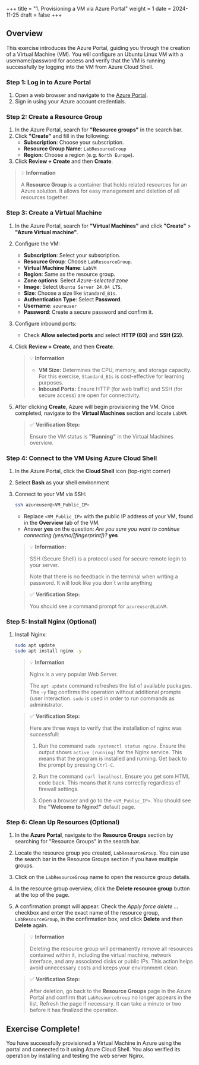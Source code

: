 +++
title = "1. Provisioning a VM via Azure Portal"
weight = 1
date = 2024-11-25
draft = false
+++

## Overview

This exercise introduces the Azure Portal, guiding you through the creation of a Virtual Machine (VM). You will configure an Ubuntu Linux VM with a username/password for access and verify that the VM is running successfully by logging into the VM from Azure Cloud Shell.

### Step 1: Log in to Azure Portal
1. Open a web browser and navigate to the [Azure Portal](https://portal.azure.com/).
2. Sign in using your Azure account credentials.

### Step 2: Create a Resource Group
1. In the Azure Portal, search for **"Resource groups"** in the search bar.
2. Click **"Create"** and fill in the following:
   - **Subscription**: Choose your subscription.
   - **Resource Group Name**: `LabResourceGroup`
   - **Region**: Choose a region (e.g. `North Europe`).
3. Click **Review + Create** and then **Create**.

> 💡 **Information**
> 
> A **Resource Group** is a container that holds related resources for an Azure solution. It allows for easy management and deletion of all resources together.

### Step 3: Create a Virtual Machine
1. In the Azure Portal, search for **"Virtual Machines"** and click **"Create"** > **"Azure Virtual machine"**.
2. Configure the VM:
   - **Subscription**: Select your subscription.
   - **Resource Group**: Choose `LabResourceGroup`.
   - **Virtual Machine Name**: `LabVM`
   - **Region**: Same as the resource group.
   - **Zone options**: Select _Azure-selected zone_
   - **Image**: Select `Ubuntu Server 24.04 LTS`.
   - **Size**: Choose a size like `Standard_B1s`.
   - **Authentication Type**: Select **Password**.
   - **Username**: `azureuser`
   - **Password**: Create a secure password and confirm it.
3. Configure inbound ports:
   - Check **Allow selected ports** and select **HTTP (80)** and **SSH (22)**.
4. Click **Review + Create**, and then **Create**.

	> 💡 **Information**
	> 
	> - **VM Size:** Determines the CPU, memory, and storage capacity. For this exercise, `Standard_B1s` is cost-effective for learning purposes.  
	> - **Inbound Ports:** Ensure HTTP (for web traffic) and SSH (for secure access) are open for connectivity.

5. After clicking **Create**, Azure will begin provisioning the VM. Once completed, navigate to the **Virtual Machines** section and locate `LabVM`.

	> ✅ **Verification Step:**
	> 
	> Ensure the VM status is **"Running"** in the Virtual Machines overview.


### Step 4: Connect to the VM Using Azure Cloud Shell

1. In the Azure Portal, click the **Cloud Shell** icon (top-right corner)
2. Select **Bash** as your shell environment
3. Connect to your VM via SSH:

   ```bash
   ssh azureuser@<VM_Public_IP>
   ```

   - Replace `<VM_Public_IP>` with the public IP address of your VM, found in the **Overview** tab of the VM.
   - Answer **yes** on the question: *Are you sure you want to continue connecting (yes/no/[fingerprint])?* **yes**

   > 💡 **Information:**
   >
   > SSH (Secure Shell) is a protocol used for secure remote login to your server. 
   > 
   > Note that there is no feedback in the terminal when writing a password. It will look like you don´t write anything

   > ✅ **Verification Step:**
   >
   > You should see a command prompt for `azureuser@LabVM`.


### Step 5: Install Nginx (Optional)

1. Install Nginx:

   ```bash
   sudo apt update
   sudo apt install nginx -y
   ```

   > 💡 **Information**
   >
   > Nginx is a very popular Web Server.
   >
   > The `apt update` command refreshes the list of available packages. The `-y` flag confirms the operation without additional prompts (user interaction. `sudo` is used in order to run commands as administrator.
   
   > ✅ **Verification Step:**
   >
   > Here are three ways to verify that the installation of nginx was successfull:
   >
   > 1) Run the command `sudo systemctl status nginx`. Ensure the output shows `active (running)` for the Nginx service. This means that the program is installed and running. Get back to the prompt by pressing `Ctrl-C`.
   >
   > 2) Run the command `curl localhost`. Ensure you get som HTML code back. This means that it runs correctly regardless of firewall settings.
   >
   > 3) Open a browser and go to the `<VM_Public_IP>`. You should see the **"Welcome to Nginx!"** default page.


### Step 6: Clean Up Resources (Optional)

1. In the **Azure Portal**, navigate to the **Resource Groups** section by searching for "Resource Groups" in the search bar.  
   
2. Locate the resource group you created, `LabResourceGroup`. You can use the search bar in the Resource Groups section if you have multiple groups.

3. Click on the `LabResourceGroup` name to open the resource group details.

4. In the resource group overview, click the **Delete resource group** button at the top of the page.

5. A confirmation prompt will appear. Check the _Apply force delete ..._ checkbox and enter the exact name of the resource group, `LabResourceGroup`, in the confirmation box, and click **Delete** and then **Delete** again.

   > 💡 **Information** 
   >
   > Deleting the resource group will permanently remove all resources contained within it, including the virtual machine, network interface, and any associated disks or public IPs. This action helps avoid unnecessary costs and keeps your environment clean.

   > ✅ **Verification Step:**
   >
   > After deletion, go back to the **Resource Groups** page in the Azure Portal and confirm that `LabResourceGroup` no longer appears in the list. Refresh the page if necessary. It can take a minute or two before it has finalized the operation.

## Exercise Complete!
You have successfully provisioned a Virtual Machine in Azure using the portal and connected to it using Azure Cloud Shell. You also verified its operation by installing and testing the web server Nginx.